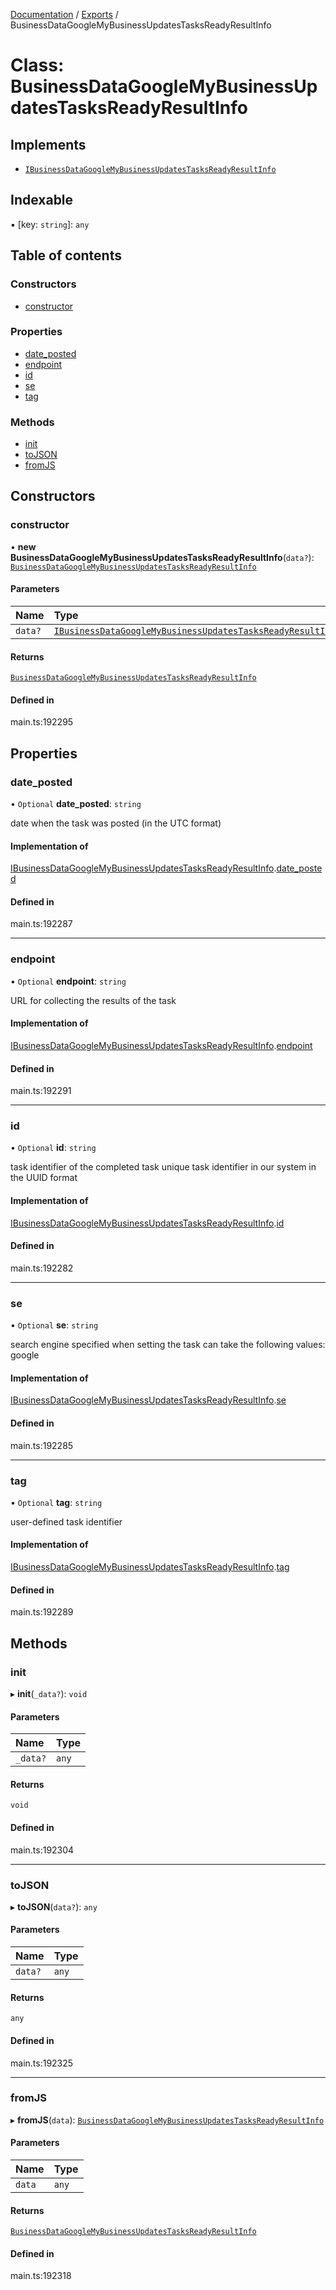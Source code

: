 [Documentation](../README.md) / [Exports](../modules.md) / BusinessDataGoogleMyBusinessUpdatesTasksReadyResultInfo

# Class: BusinessDataGoogleMyBusinessUpdatesTasksReadyResultInfo

## Implements

- [`IBusinessDataGoogleMyBusinessUpdatesTasksReadyResultInfo`](../interfaces/IBusinessDataGoogleMyBusinessUpdatesTasksReadyResultInfo.md)

## Indexable

▪ [key: `string`]: `any`

## Table of contents

### Constructors

- [constructor](BusinessDataGoogleMyBusinessUpdatesTasksReadyResultInfo.md#constructor)

### Properties

- [date\_posted](BusinessDataGoogleMyBusinessUpdatesTasksReadyResultInfo.md#date_posted)
- [endpoint](BusinessDataGoogleMyBusinessUpdatesTasksReadyResultInfo.md#endpoint)
- [id](BusinessDataGoogleMyBusinessUpdatesTasksReadyResultInfo.md#id)
- [se](BusinessDataGoogleMyBusinessUpdatesTasksReadyResultInfo.md#se)
- [tag](BusinessDataGoogleMyBusinessUpdatesTasksReadyResultInfo.md#tag)

### Methods

- [init](BusinessDataGoogleMyBusinessUpdatesTasksReadyResultInfo.md#init)
- [toJSON](BusinessDataGoogleMyBusinessUpdatesTasksReadyResultInfo.md#tojson)
- [fromJS](BusinessDataGoogleMyBusinessUpdatesTasksReadyResultInfo.md#fromjs)

## Constructors

### constructor

• **new BusinessDataGoogleMyBusinessUpdatesTasksReadyResultInfo**(`data?`): [`BusinessDataGoogleMyBusinessUpdatesTasksReadyResultInfo`](BusinessDataGoogleMyBusinessUpdatesTasksReadyResultInfo.md)

#### Parameters

| Name | Type |
| :------ | :------ |
| `data?` | [`IBusinessDataGoogleMyBusinessUpdatesTasksReadyResultInfo`](../interfaces/IBusinessDataGoogleMyBusinessUpdatesTasksReadyResultInfo.md) |

#### Returns

[`BusinessDataGoogleMyBusinessUpdatesTasksReadyResultInfo`](BusinessDataGoogleMyBusinessUpdatesTasksReadyResultInfo.md)

#### Defined in

main.ts:192295

## Properties

### date\_posted

• `Optional` **date\_posted**: `string`

date when the task was posted (in the UTC format)

#### Implementation of

[IBusinessDataGoogleMyBusinessUpdatesTasksReadyResultInfo](../interfaces/IBusinessDataGoogleMyBusinessUpdatesTasksReadyResultInfo.md).[date_posted](../interfaces/IBusinessDataGoogleMyBusinessUpdatesTasksReadyResultInfo.md#date_posted)

#### Defined in

main.ts:192287

___

### endpoint

• `Optional` **endpoint**: `string`

URL for collecting the results of the task

#### Implementation of

[IBusinessDataGoogleMyBusinessUpdatesTasksReadyResultInfo](../interfaces/IBusinessDataGoogleMyBusinessUpdatesTasksReadyResultInfo.md).[endpoint](../interfaces/IBusinessDataGoogleMyBusinessUpdatesTasksReadyResultInfo.md#endpoint)

#### Defined in

main.ts:192291

___

### id

• `Optional` **id**: `string`

task identifier of the completed task
unique task identifier in our system in the UUID format

#### Implementation of

[IBusinessDataGoogleMyBusinessUpdatesTasksReadyResultInfo](../interfaces/IBusinessDataGoogleMyBusinessUpdatesTasksReadyResultInfo.md).[id](../interfaces/IBusinessDataGoogleMyBusinessUpdatesTasksReadyResultInfo.md#id)

#### Defined in

main.ts:192282

___

### se

• `Optional` **se**: `string`

search engine specified when setting the task
can take the following values: google

#### Implementation of

[IBusinessDataGoogleMyBusinessUpdatesTasksReadyResultInfo](../interfaces/IBusinessDataGoogleMyBusinessUpdatesTasksReadyResultInfo.md).[se](../interfaces/IBusinessDataGoogleMyBusinessUpdatesTasksReadyResultInfo.md#se)

#### Defined in

main.ts:192285

___

### tag

• `Optional` **tag**: `string`

user-defined task identifier

#### Implementation of

[IBusinessDataGoogleMyBusinessUpdatesTasksReadyResultInfo](../interfaces/IBusinessDataGoogleMyBusinessUpdatesTasksReadyResultInfo.md).[tag](../interfaces/IBusinessDataGoogleMyBusinessUpdatesTasksReadyResultInfo.md#tag)

#### Defined in

main.ts:192289

## Methods

### init

▸ **init**(`_data?`): `void`

#### Parameters

| Name | Type |
| :------ | :------ |
| `_data?` | `any` |

#### Returns

`void`

#### Defined in

main.ts:192304

___

### toJSON

▸ **toJSON**(`data?`): `any`

#### Parameters

| Name | Type |
| :------ | :------ |
| `data?` | `any` |

#### Returns

`any`

#### Defined in

main.ts:192325

___

### fromJS

▸ **fromJS**(`data`): [`BusinessDataGoogleMyBusinessUpdatesTasksReadyResultInfo`](BusinessDataGoogleMyBusinessUpdatesTasksReadyResultInfo.md)

#### Parameters

| Name | Type |
| :------ | :------ |
| `data` | `any` |

#### Returns

[`BusinessDataGoogleMyBusinessUpdatesTasksReadyResultInfo`](BusinessDataGoogleMyBusinessUpdatesTasksReadyResultInfo.md)

#### Defined in

main.ts:192318
